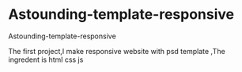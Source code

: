 # Astounding-template-responsive
Astounding-template-responsive

The first project,I make responsive website with psd template ,The ingredent is html css js
